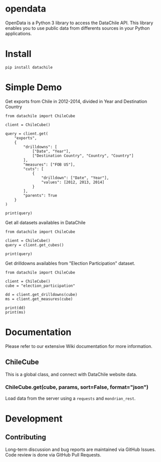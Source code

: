 # opendata
OpenData is a Python 3 library to access the DataChile API. This library enables you to use public data from differents sources in your Python applications.

# Install
`pip install datachile`

# Simple Demo

Get exports from Chile in 2012-2014, divided in Year and Destination Country
```
from datachile import ChileCube

client = ChileCube()

query = client.get(
    "exports", 
    {
        "drilldowns": [
            ["Date", "Year"],
            ["Destination Country", "Country", "Country"]
        ],
        "measures": ["FOB US"],
        "cuts": [
            {
                "drilldown": ["Date", "Year"],
                "values": [2012, 2013, 2014]
            }
        ],
        "parents": True
    }
)

print(query)
```

Get all datasets availables in DataChile

```
from datachile import ChileCube

client = ChileCube()
query = client.get_cubes()

print(query)
```

Get drilldowns availables from "Election Participation" dataset.
```
from datachile import ChileCube

client = ChileCube()
cube = "election_participation"

dd = client.get_drilldowns(cube)
ms = client.get_measures(cube)

print(dd)
print(ms)
```
# Documentation
Please refer to our extensive Wiki documentation for more information.

## ChileCube
This is a global class, and connect with DataChile website data.

### ChileCube.get(cube, params, sort=False, format="json")
Load data from the server using a `requests` and `mondrian_rest`.

# Development

## Contributing
Long-term discussion and bug reports are maintained via GitHub Issues. Code review is done via GitHub Pull Requests.
